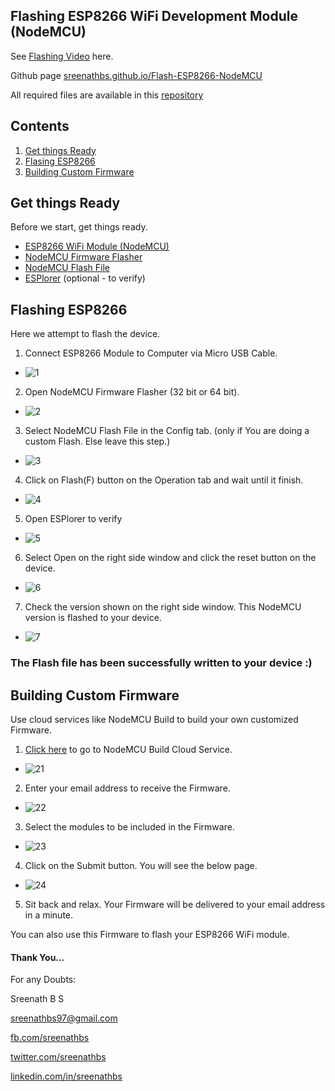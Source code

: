 ## Flashing ESP8266 WiFi Development Module (NodeMCU)


See [Flashing Video](https://bit.ly/esp8266flashingvideo) here.

Github page [sreenathbs.github.io/Flash-ESP8266-NodeMCU](https://sreenathbs.github.io/Flash-ESP8266-NodeMCU)

All required files are available in this [repository](http://bit.ly/esp8266flash)

## Contents

1. [Get things Ready](https://github.com/sreenathbs/Flash-ESP8266-NodeMCU#get-things-ready)
2. [Flasing ESP8266](https://github.com/sreenathbs/Flash-ESP8266-NodeMCU#flashing-process)
3. [Building Custom Firmware](https://github.com/sreenathbs/Flash-ESP8266-NodeMCU#building-custom-firmware)



## Get things Ready

Before we start, get things ready.

  * [ESP8266 WiFi Module (NodeMCU)](http://bit.ly/esp8266wifi)
  * [NodeMCU Firmware Flasher](http://bit.ly/esp8266flash)
  * [NodeMCU Flash File](http://bit.ly/esp8266flash)
  * [ESPlorer](http://bit.ly/esp8266flash) (optional - to verify)
  

## Flashing ESP8266

Here we attempt to flash the device.


1. Connect ESP8266 Module to Computer via Micro USB Cable.

  * ![1](https://image.ibb.co/fyNgWQ/1.jpg)
  
2. Open NodeMCU Firmware Flasher (32 bit or 64 bit).

  * ![2](https://image.ibb.co/dN325k/2.jpg)
  
3. Select NodeMCU Flash File in the Config tab. (only if You are doing a custom Flash. Else leave this step.)

  * ![3](https://image.ibb.co/ee1YBQ/3.jpg)
  
4. Click on Flash(F) button on the Operation tab and wait until it finish.

  * ![4](https://image.ibb.co/efDKkk/4.jpg)
  
5. Open ESPlorer to verify

  * ![5](https://image.ibb.co/gkory5/5.jpg)
  
6. Select Open on the right side window and click the reset button on the device.

  * ![6](https://image.ibb.co/nxZaQk/6.jpg)
  
7. Check the version shown on the right side window. This NodeMCU version is flashed to your device.

  * ![7](https://image.ibb.co/iJriBQ/7.jpg)
  
### The Flash file has been successfully written to your device :)



## Building Custom Firmware

Use cloud services like NodeMCU Build to build your own customized Firmware.

1. [Click here](https://nodemcu-build.com) to go to NodeMCU Build Cloud Service.

  * ![21](https://image.ibb.co/hrVh5k/21.jpg)

2. Enter your email address to receive the Firmware.

  * ![22](https://image.ibb.co/hdbN5k/22.jpg)
  
3. Select the modules to be included in the Firmware.

  * ![23](https://image.ibb.co/hJoPJ5/23.jpg)
  
4. Click on the Submit button. You will see the below page.

  * ![24](https://image.ibb.co/jswYBQ/24.jpg)
  
5. Sit back and relax. Your Firmware will be delivered to your email address in a minute.

You can also use this Firmware to flash your ESP8266 WiFi module.

#### Thank You...

For any Doubts:
  
  Sreenath B S
  
  sreenathbs97@gmail.com
  
  [fb.com/sreenathbs](https://www.facebook.com/sreenathbs)
  
  [twitter.com/sreenathbs](https://www.twitter.com/sreenathbs)
  
  [linkedin.com/in/sreenathbs](https://www.linkedin.com/in/sreenathbs)
